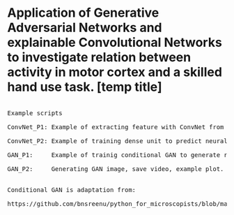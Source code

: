 # Application of Generative Adversarial Networks and explainable Convolutional Networks to investigate relation between activity in motor cortex and a skilled hand use task. [temp title]

<pre>
  
Example scripts <br />
ConvNet_P1: Example of extracting feature with ConvNet from reach trial video. <br />
ConvNet_P2: Example of training dense unit to predict neural activity from ConvNet features. <br />
GAN_P1:     Example of trainig conditional GAN to generate rat video with condition of 6 neuron's activity (top R2 from ConvNet analysis). <br />
GAN_P2:     Generating GAN image, save video, example plot.  <br /> 

Conditional GAN is adaptation from: <br />
https://github.com/bnsreenu/python_for_microscopists/blob/master/249_keras_implementation-of_conditional_GAN/249-cifar_conditional_GAN.py


</pre>



